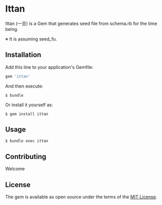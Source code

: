 # Ittan

Ittan (一旦) is a Gem that generates seed file from schema.rb for the time being.

※ It is assuming seed_fu.

## Installation

Add this line to your application's Gemfile:

```ruby
gem 'ittan'
```

And then execute:

    $ bundle

Or install it yourself as:

    $ gem install ittan

## Usage

```
$ bundle exec ittan
```

## Contributing

Welcome

## License

The gem is available as open source under the terms of the [MIT License](http://opensource.org/licenses/MIT).

